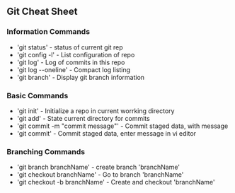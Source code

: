 ## Git Cheat Sheet

### Information Commands
* 'git status' - status of current git rep
* 'git config -l' - List configuration of repo
* 'git log' - Log of commits in this repo
* 'git log --oneline' - Compact log listing
* 'git branch' - Display git branch information

### Basic Commands
* 'git init' - Initialize a repo in current worrking directory
* 'git add' - State current directory for commits
* 'git commit -m "commit message"' - Commit staged data, with message
* 'git commit' - Commit staged data, enter message in vi editor

### Branching Commands
* 'git branch branchName' - create branch 'branchName'
* 'git checkout branchName' - Go to branch 'branchName'
* 'git checkout -b branchName' - Create and checkout 'branchName'
